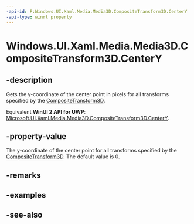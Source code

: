 ```yaml
---
-api-id: P:Windows.UI.Xaml.Media.Media3D.CompositeTransform3D.CenterY
-api-type: winrt property
---
```


<!-- Property syntax
public double CenterY { get;  set; }
-->

# Windows.UI.Xaml.Media.Media3D.CompositeTransform3D.CenterY

## -description
Gets the y-coordinate of the center point in pixels for all transforms specified by the [CompositeTransform3D](compositetransform3d.md).

Equivalent **WinUI 2 API for UWP**: [Microsoft.UI.Xaml.Media.Media3D.CompositeTransform3D.CenterY](/windows/winui/api/microsoft.ui.xaml.media.media3d.compositetransform3d.centery).

## -property-value
The y-coordinate of the center point for all transforms specified by the [CompositeTransform3D](compositetransform3d.md). The default value is 0.

## -remarks

## -examples

## -see-also

